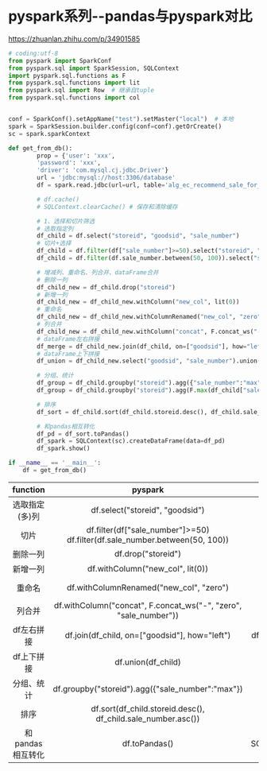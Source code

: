 # pyspark系列--pandas与pyspark对比

https://zhuanlan.zhihu.com/p/34901585



```python
# coding:utf-8
from pyspark import SparkConf
from pyspark.sql import SparkSession, SQLContext
import pyspark.sql.functions as F
from pyspark.sql.functions import lit
from pyspark.sql import Row  # 继承自tuple
from pyspark.sql.functions import col


conf = SparkConf().setAppName("test").setMaster("local")  # 本地
spark = SparkSession.builder.config(conf=conf).getOrCreate()
sc = spark.sparkContext

def get_from_db():
        prop = {'user': 'xxx',
        'password': 'xxx',
        'driver': 'com.mysql.cj.jdbc.Driver'}
        url = 'jdbc:mysql://host:3306/database'
        df = spark.read.jdbc(url=url, table='alg_ec_recommend_sale_for_recall_storeid', properties=prop)

        # df.cache()
        # SQLContext.clearCache() # 保存和清除缓存

        # 1、选择和切片筛选
        # 选取指定列
        df_child = df.select("storeid", "goodsid", "sale_number")
        # 切片+选择
        df_child = df.filter(df["sale_number"]>=50).select("storeid", "goodsid", "sale_number")
        df_child = df.filter(df.sale_number.between(50, 100)).select("storeid", "goodsid", "sale_number")

        # 增减列、重命名、列合并、dataFrame合并
        # 删除一列
        df_child_new = df_child.drop("storeid")
        # 新增一列
        df_child_new = df_child_new.withColumn("new_col", lit(0))
        # 重命名
        df_child_new = df_child_new.withColumnRenamed("new_col", "zero")
        # 列合并
        df_child_new = df_child_new.withColumn("concat", F.concat_ws("-", "zero", "sale_number"))
        # dataFrame左右拼接
        df_merge = df_child_new.join(df_child, on=["goodsid"], how="left")
        # dataFrame上下拼接
        df_union = df_child_new.select("goodsid", "sale_number").union(df_child.select("goodsid", "sale_number"))

        # 分组、统计
        df_group = df_child.groupby("storeid").agg({"sale_number":"max"}).withColumnRenamed("max(sale_number)","max_sale_number")
        df_group = df_child.groupby("storeid").agg(F.max(df_child["sale_number"])).withColumnRenamed("max(sale_number)","max_sale_number")

        # 排序
        df_sort = df_child.sort(df_child.storeid.desc(), df_child.sale_number.asc())

        # 和pandas相互转化
        df_pd = df_sort.toPandas()
        df_spark = SQLContext(sc).createDataFrame(data=df_pd)
        df_spark.show()

if __name__ == '__main__':
    df = get_from_db()
```



|     function     |                           pyspark                            |                  pandas                   |
| :--------------: | :----------------------------------------------------------: | :---------------------------------------: |
|  选取指定(多)列  |               df.select("storeid", "goodsid")                |        df[["storeid", "goodsid"]]         |
|       切片       | df.filter(df["sale_number"]>=50) <br>df.filter(df.sale_number.between(50, 100)) |         df[df["sale_number"]>=50]         |
|     删除一列     |                      df.drop("storeid")                      |           del(df_pd["storeid"])           |
|     新增一列     |               df.withColumn("new_col", lit(0))               |              df["new_col"]=1              |
|      重命名      |           df.withColumnRenamed("new_col", "zero")            | df.rename(columns={"merchant_id":"pid"})  |
|      列合并      | df.withColumn("concat", F.concat_ws("-", "zero", "sale_number")) |                                           |
|    df左右拼接    |        df.join(df_child, on=["goodsid"], how="left")         | df.merge(df_goods, on=["pid", "goodsid"]) |
|    df上下拼接    |                      df.union(df_child)                      |           df.concat([df1, df2])           |
|    分组、统计    |       df.groupby("storeid").agg({"sale_number":"max"})       |                                           |
|       排序       | df.sort(df_child.storeid.desc(), df_child.sale_number.asc()) |                                           |
| 和pandas相互转化 |                        df.toPandas()                         |  SQLContext(sc).createDataFrame(data=df)  |



